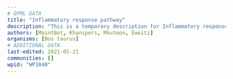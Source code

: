 ```yaml
---
# GPML DATA
title: "Inflammatory response pathway"
description: "This is a temporary description for Inflammatory response pathway"
authors: [MaintBot, Khanspers, Mkutmon, Eweitz]
organisms: [Bos taurus]
# ADDITIONAL DATA
last-edited: 2021-05-21
communities: []
wpid: "WP1040"
---
```

